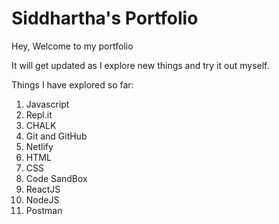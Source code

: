 # Siddhartha's Portfolio

Hey, Welcome to my portfolio

It will get updated as I explore new things and try it out myself.

Things I have explored so far:
1. Javascript
1. Repl.it
1. CHALK
1. Git and GitHub
1. Netlify 
2. HTML
3. CSS
4. Code SandBox
5. ReactJS
6. NodeJS
7. Postman
